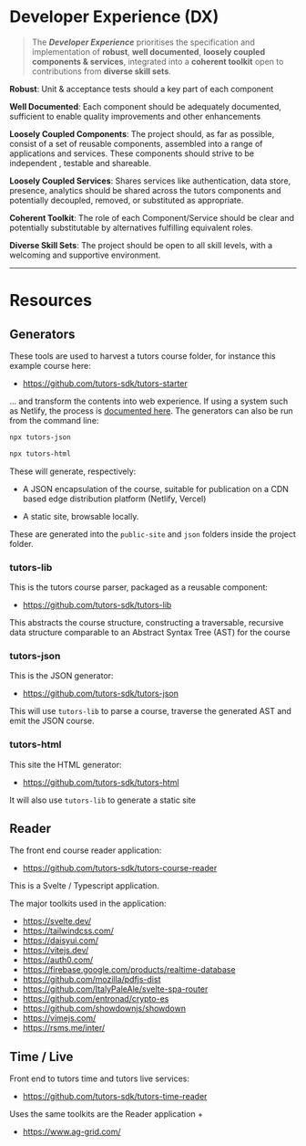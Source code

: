 # Developer Experience (DX)

> The ***Developer Experience*** prioritises the specification and implementation of **robust**, **well documented**, **loosely coupled components & services**, integrated into a **coherent toolkit** open to contributions from **diverse skill sets**.

**Robust**: Unit & acceptance tests should a key part of each component

**Well Documented**: Each component should be adequately documented, sufficient to enable quality improvements and other enhancements

**Loosely Coupled Components**: The project should, as far as possible, consist of a set of reusable components, assembled into a range of applications and services. These components should strive to be independent , testable and shareable.

**Loosely Coupled Services**: Shares services like authentication, data store, presence, analytics should be shared across the tutors components and potentially decoupled, removed, or substituted as appropriate.

**Coherent Toolkit**: The role of each Component/Service should be clear and potentially substitutable by alternatives fulfilling equivalent roles. 

**Diverse Skill Sets**: The project should be open to all skill levels, with a welcoming and supportive environment.

---

# Resources

## Generators

These tools are used to harvest a tutors course folder, for instance this example course here:

- <https://github.com/tutors-sdk/tutors-starter>

... and transform the contents into web experience. If using a system such as Netlify, the process is [documented here](https://reader.tutors.dev/#/lab/tutors-docs.netlify.app/topic-01-create/unit-1/book-a/Netlify). The generators can also be run from the command line:

~~~bash
npx tutors-json
~~~

~~~bash
npx tutors-html
~~~

These will generate, respectively:

- A JSON encapsulation of the course, suitable for publication on a CDN based edge distribution platform (Netlify, Vercel)

- A static site, browsable locally.

These are generated into the `public-site` and `json` folders inside the project folder.

### tutors-lib

This is the tutors course parser, packaged as a reusable component:

- <https://github.com/tutors-sdk/tutors-lib>

This abstracts the course structure, constructing a traversable, recursive data structure comparable to an Abstract Syntax Tree (AST) for the course

### tutors-json

This is the JSON generator:

- <https://github.com/tutors-sdk/tutors-json>

This will use `tutors-lib` to parse a course, traverse the generated AST and emit the JSON course.

### tutors-html

This site the HTML generator:

- <https://github.com/tutors-sdk/tutors-html>

It will also use `tutors-lib` to generate a static site



## Reader

The front end course reader application:

- <https://github.com/tutors-sdk/tutors-course-reader>

This is a Svelte / Typescript application. 

The major toolkits used in the application:

- <https://svelte.dev/>
- <https://tailwindcss.com/>
- <https://daisyui.com/>
- <https://vitejs.dev/>
- <https://auth0.com/>
- <https://firebase.google.com/products/realtime-database>
- <https://github.com/mozilla/pdfjs-dist>
- <https://github.com/ItalyPaleAle/svelte-spa-router>
- <https://github.com/entronad/crypto-es>
- <https://github.com/showdownjs/showdown>
- <https://vimejs.com/>
- <https://rsms.me/inter/>



## Time / Live

Front end to tutors time and tutors live services:

- <https://github.com/tutors-sdk/tutors-time-reader>


Uses the same toolkits are the Reader application +

- <https://www.ag-grid.com/>

